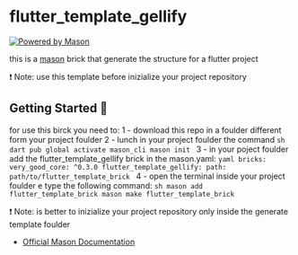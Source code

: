 # flutter_template_gellify

[![Powered by Mason](https://img.shields.io/endpoint?url=https%3A%2F%2Ftinyurl.com%2Fmason-badge)](https://github.com/felangel/mason)

this is a [mason][1] brick that generate the structure for a flutter project

❗ Note: use this template before inizialize your project repository

## Getting Started 🚀

for use this birck you need to:
1 - download this repo in a foulder different form your project foulder
2 - lunch in your project foulder the command 
    ```sh
    dart pub global activate mason_cli
    mason init
    ```
3 - in your poject foulder add the flutter_template_gellify brick in the mason.yaml:
    ```yaml
      bricks:
        very_good_core: ^0.3.0
        flutter_template_gellify:
          path: path/to/flutter_template_brick
    ```
4 - open the terminal inside your project foulder e type the following command:
    ```sh
    mason add flutter_template_brick
    mason make flutter_template_brick
    ```

❗ Note: is better to inizialize your project repository only inside the generate template foulder

- [Official Mason Documentation][2]

[1]: https://github.com/felangel/mason
[2]: https://docs.brickhub.dev

